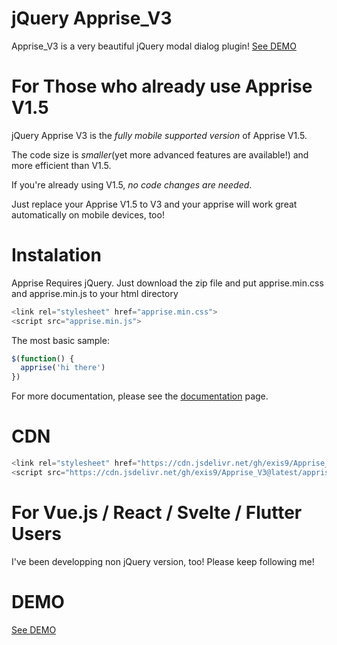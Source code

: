 # jQuery Apprise_V3

Apprise_V3 is a very beautiful jQuery modal dialog plugin! [See DEMO](https://exis9.github.io/Apprise_V3/sample.html)


# For Those who already use Apprise V1.5

jQuery Apprise V3 is the *fully mobile supported version* of Apprise V1.5.

The code size is *smaller*(yet more advanced features are available!) and more efficient than V1.5.

If you're already using V1.5, *no code changes are needed*. 

Just replace your Apprise V1.5 to V3 and your apprise will work great automatically on mobile devices, too!


# Instalation

Apprise Requires jQuery. 
Just download the zip file and put apprise.min.css and apprise.min.js to your html directory

```js
<link rel="stylesheet" href="apprise.min.css">
<script src="apprise.min.js">
```
The most basic sample:

```js
$(function() {
  apprise('hi there')
})
```

For more documentation, please see the [documentation](https://exis9.github.io/Apprise_V3/sample.html) page.

# CDN

```js
<link rel="stylesheet" href="https://cdn.jsdelivr.net/gh/exis9/Apprise_V3@latest/apprise.min.css">
<script src="https://cdn.jsdelivr.net/gh/exis9/Apprise_V3@latest/apprise.min.js">
```

# For Vue.js / React / Svelte / Flutter Users

I've been developping non jQuery version, too! Please keep following me!


# DEMO

[See DEMO](https://exis9.github.io/Apprise_V3/sample.html)
